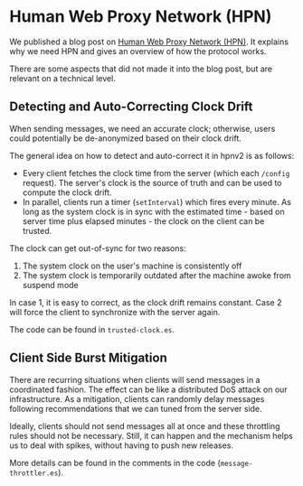 # Human Web Proxy Network (HPN)

We published a blog post on [Human Web Proxy Network (HPN)](https://0x65.dev/blog/2019-12-04/human-web-proxy-network-hpn.html).
It explains why we need HPN and gives an overview of how the protocol works.

There are some aspects that did not made it into the blog post,
but are relevant on a technical level.

## Detecting and Auto-Correcting Clock Drift

When sending messages, we need an accurate clock; otherwise, users
could potentially be de-anonymized based on their clock drift.

The general idea on how to detect and auto-correct it in hpnv2 is as follows:

* Every client fetches the clock time from the server (which each `/config` request).
  The server's clock is the source of truth and can be used to compute the clock drift.
* In parallel, clients run a timer (`setInterval`) which fires every minute.
  As long as the system clock is in sync with the estimated
  time - based on server time plus elapsed minutes - the clock on the client
  can be trusted.

The clock can get out-of-sync for two reasons:

1. The system clock on the user's machine is consistently off
2. The system clock is temporarily outdated after the machine awoke from suspend mode

In case 1, it is easy to correct, as the clock drift remains constant.
Case 2 will force the client to synchronize with the server again.

The code can be found in `trusted-clock.es`.

## Client Side Burst Mitigation

There are recurring situations when clients will send messages
in a coordinated fashion. The effect can be like a
distributed DoS attack on our infrastructure.
As a mitigation, clients can randomly delay messages following
recommendations that we can tuned from the server side.

Ideally, clients should not send messages all at once and these
throttling rules should not be necessary. Still, it can happen
and the mechanism helps us to deal with spikes, without having
to push new releases.

More details can be found in the comments in the code (`message-throttler.es`).
